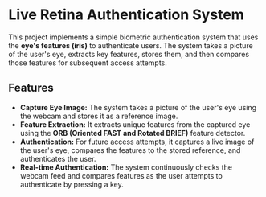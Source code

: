 # Live Retina Authentication System

This project implements a simple biometric authentication system that uses the **eye's features (iris)** to authenticate users. The system takes a picture of the user's eye, extracts key features, stores them, and then compares those features for subsequent access attempts.

## Features
- **Capture Eye Image:** The system takes a picture of the user's eye using the webcam and stores it as a reference image.
- **Feature Extraction:** It extracts unique features from the captured eye using the **ORB (Oriented FAST and Rotated BRIEF)** feature detector.
- **Authentication:** For future access attempts, it captures a live image of the user's eye, compares the features to the stored reference, and authenticates the user.
- **Real-time Authentication:** The system continuously checks the webcam feed and compares features as the user attempts to authenticate by pressing a key.

